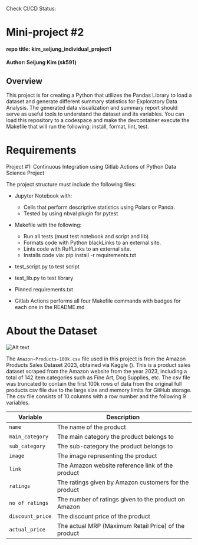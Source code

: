 Check CI/CD Status:


# Mini-project #2
#### repo title: kim_seijung_individual_project1
#### Author: Seijung Kim (sk591)

## Overview
This project is for creating a Python that utilizes the Pandas Library to load a dataset and generate different summary statistics for Exploratory Data Analysis. The generated data visualization and summary report should serve as useful tools to understand the dataset and its variables. You can load this repository to a codespace and make the devcontainer execute the Makefile that will run the following: install, format, lint, test.


# Requirements

Project #1: Continuous Integration using Gitlab Actions of Python Data Science Project

The project structure must include the following files:
* Jupyter Notebook with: 
    * Cells that perform descriptive statistics using Polars or Panda.
    * Tested by using nbval plugin for pytest

* Makefile with the following:
    * Run all tests (must test notebook and script and lib)
    * Formats code with Python blackLinks to an external site.
    * Lints code with RuffLinks to an external site.
    * Installs code via:  pip install -r requirements.txt

* test_script.py to test script
* test_lib.py to test library
* Pinned requirements.txt
* Gitlab Actions performs all four Makefile commands with badges for each one in the README.md


# About the Dataset
![Alt text](path/to/Amazon-Logo.webp)

The `Amazon-Products-100k.csv` file used in this project is from the Amazon Products Sales Dataset 2023, obtained via Kaggle (). This is a product sales dataset scraped from the Amazon website from the year 2023, including a total of 142 item categories such as Fine Art, Dog Supplies, etc. The csv file was truncated to contain the first 100k rows of data from the original full products csv file due to the large size and memory limits for GitHub storage. The csv file consists of 10 columns with a row number and the following 9 variables.

| **Variable**      | **Description**                                                          |
|-------------------|--------------------------------------------------------------------------|
| `name`            | The name of the product                                                  |
| `main_category`   | The main category the product belongs to                                 |
| `sub_category`    | The sub-category the product belongs to                                  |
| `image`           | The image representing the product                                       |
| `link`            | The Amazon website reference link of the product                         |
| `ratings`         | The ratings given by Amazon customers for the product                    |
| `no of ratings`   | The number of ratings given to the product on Amazon                     |
| `discount_price`  | The discount price of the product                                        |
| `actual_price`    | The actual MRP (Maximum Retail Price) of the product                     |



